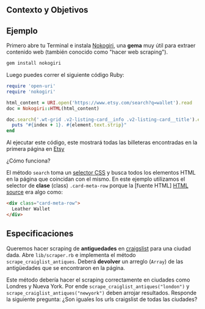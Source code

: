 ## Contexto y Objetivos

## Ejemplo

Primero abre tu Terminal e instala [Nokogiri](http://www.nokogiri.org/), una **gema** muy útil para extraer contenido web (también conocido como "hacer web scraping").

```bash
gem install nokogiri
```

Luego puedes correr el siguiente código Ruby:

```ruby
require 'open-uri'
require 'nokogiri'

html_content = URI.open('https://www.etsy.com/search?q=wallet').read
doc = Nokogiri::HTML(html_content)

doc.search('.wt-grid .v2-listing-card__info .v2-listing-card__title').each_with_index do |element, index|
  puts "#{index + 1}. #{element.text.strip}"
end
```

Al ejecutar este código, este mostrará todas las billeteras encontradas en la primera página en [Etsy](https://www.etsy.com/search?q=wallet)

¿Cómo funciona?

El método `search` toma un [selector CSS](https://developer.mozilla.org/en-US/docs/Web/Guide/CSS/Getting_started/Selectors) y busca todos los elementos HTML en la página que coincidan con el mismo. En este ejemplo utilizamos el selector de **clase** (class) `.card-meta-row` porque la [fuente HTML] [HTML source](https://support.mozilla.org/en-US/questions/873324) era algo como:

```html
<div class="card-meta-row">
  Leather Wallet
</div>
```

## Especificaciones

Queremos hacer scraping de **antiguedades** en [craigslist](https://craigslist.org/) para una ciudad dada. Abre `lib/scraper.rb` e implementa el método `scrape_craiglist_antiques`. Deberá **devolver** un arreglo (`Array`) de las antigüedades que se encontraron en la página.

Este método debería hacer el scraping correctamente en ciudades como Londres y Nueva York. Por ende `scrape_craiglist_antiques("london")` y `scrape_craiglist_antiques("newyork")` deben arrojar resultados. Responde la siguiente pregunta: ¿Son iguales los urls craigslist de todas las ciudades?

